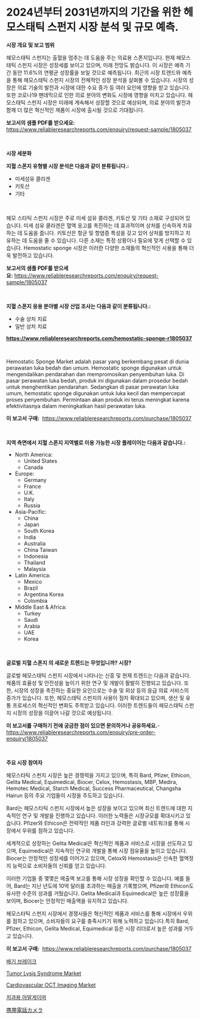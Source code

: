 <p><h1>2024년부터 2031년까지의 기간을 위한 헤모스태틱 스펀지 시장 분석 및 규모 예측.</h1></p><p><strong>시장 개요 및 보고 범위</strong></p>
<p><p>헤모스태틱 스펀지는 출혈을 멈추는 데 도움을 주는 의료용 스폰지입니다. 현재 헤모스태틱 스펀지 시장은 성장세를 보이고 있으며, 미래 전망도 밝습니다. 이 시장은 예측 기간 동안 11.6%의 연평균 성장률을 보일 것으로 예측됩니다. 최근의 시장 트렌드와 예측을 통해 헤모스태틱 스펀지 시장의 전체적인 성장 분석을 살펴볼 수 있습니다. 시장의 성장은 의료 기술의 발전과 시장에 대한 수요 증가 등 여러 요인에 영향을 받고 있습니다. 또한 코로나19 팬데믹으로 인한 의료 분야의 변화도 시장에 영향을 미치고 있습니다. 헤모스태틱 스펀지 시장은 미래에 계속해서 성장할 것으로 예상되며, 의료 분야의 발전과 함께 더 많은 혁신적인 제품이 시장에 출시될 것으로 기대됩니다.</p></p>
<p><strong>보고서의 샘플 PDF를 받으세요:</strong> <a href="https://www.reliableresearchreports.com/enquiry/request-sample/1805037">https://www.reliableresearchreports.com/enquiry/request-sample/1805037</a></p>
<p>&nbsp;</p>
<p><strong>시장 세분화</strong></p>
<p><strong>지혈 스폰지 유형별 시장 분석은 다음과 같이 분류됩니다.:</strong></p>
<p><ul><li>미세섬유 콜라겐</li><li>키토산</li><li>기타</li></ul></p>
<p>&nbsp;</p>
<p><p>헤모 스타틱 스펀지 시장은 주로 미세 섬유 콜라겐, 키토산 및 기타 소재로 구성되어 있습니다. 미세 섬유 콜라겐은 혈액 응고를 촉진하는 데 효과적이며 상처를 신속하게 치유하는 데 도움을 줍니다. 키토산은 항균 및 항염증 특성을 갖고 있어 상처를 방지하고 치유하는 데 도움을 줄 수 있습니다. 다른 소재는 특정 상황이나 필요에 맞게 선택할 수 있습니다. Hemostatic sponge 시장은 이러한 다양한 소재들의 혁신적인 사용을 통해 더욱 발전하고 있습니다.</p></p>
<p><strong>보고서의 샘플 PDF를 받으세요:</strong>&nbsp;<a href="https://www.reliableresearchreports.com/enquiry/request-sample/1805037">https://www.reliableresearchreports.com/enquiry/request-sample/1805037</a></p>
<p>&nbsp;</p>
<p><strong> 지혈 스폰지 응용 분야별 시장 산업 조사는 다음과 같이 분류됩니다.:</strong></p>
<p><ul><li>수술 상처 치료</li><li>일반 상처 치료</li></ul></p>
<p><strong><a href="https://www.reliableresearchreports.com/hemostatic-sponge-r1805037">https://www.reliableresearchreports.com/hemostatic-sponge-r1805037</a></strong></p>
<p>&nbsp;</p>
<p><p>Hemostatic Sponge Market adalah pasar yang berkembang pesat di dunia perawatan luka bedah dan umum. Hemostatic sponge digunakan untuk mengendalikan pendarahan dan mempromosikan penyembuhan luka. Di pasar perawatan luka bedah, produk ini digunakan dalam prosedur bedah untuk menghentikan pendarahan. Sedangkan di pasar perawatan luka umum, hemostatic sponge digunakan untuk luka kecil dan mempercepat proses penyembuhan. Permintaan akan produk ini terus meningkat karena efektivitasnya dalam meningkatkan hasil perawatan luka.</p></p>
<p><strong>이 보고서 구매:</strong>&nbsp; <a href="https://www.reliableresearchreports.com/purchase/1805037">https://www.reliableresearchreports.com/purchase/1805037</a></p>
<p>&nbsp;</p>
<p><strong>지역 측면에서 지혈 스폰지 지역별로 이용 가능한 시장 플레이어는 다음과 같습니다.:</strong></p>
<p><ul>
    <li>
        North America:
        <ul>
            <li>United States</li>
            <li>Canada</li>
        </ul>
    </li>
    <li>
        Europe:
        <ul>
            <li>Germany</li>
            <li>France</li>
            <li>U.K.</li>
            <li>Italy</li>
            <li>Russia</li>
        </ul>
    </li>
    <li>
        Asia-Pacific:
        <ul>
            <li>China</li>
            <li>Japan</li>
            <li>South Korea</li>
            <li>India</li>
            <li>Australia</li>
            <li>China Taiwan</li>
            <li>Indonesia</li>
            <li>Thailand</li>
            <li>Malaysia</li>
        </ul>
    </li>
    <li>
        Latin America:
        <ul>
            <li>Mexico</li>
            <li>Brazil</li>
            <li>Argentina Korea</li>
            <li>Colombia</li>
        </ul>
    </li>
    <li>
        Middle East & Africa:
        <ul>
            <li>Turkey</li>
            <li>Saudi</li>
            <li>Arabia</li>
            <li>UAE</li>
            <li>Korea</li>
        </ul>
    </li>
    </ul></p>
<p>&nbsp;</p>
<p><strong>글로벌 지혈 스폰지 의 새로운 트렌드는 무엇입니까? 시장?</strong></p>
<p><p>글로벌 헤모스태틱 스펀지 시장에서 나타나는 신흥 및 현재 트렌드는 다음과 같습니다. 제품의 효율성 및 안전성을 높이기 위한 연구 및 개발이 활발히 진행되고 있습니다. 또한, 시장의 성장을 촉진하는 중요한 요인으로는 수술 및 외상 등의 응급 의료 서비스의 증가가 있습니다. 또한, 헤모스태틱 스펀지의 사용이 점차 확대되고 있으며, 생산 및 유통 프로세스의 혁신적인 변화도 주목받고 있습니다. 이러한 트렌드들이 헤모스태틱 스펀지 시장의 성장을 이끌어 나갈 것으로 예상됩니다.</p></p>
<p><strong>이 보고서를 구매하기 전에 궁금한 점이 있으면 문의하거나 공유하세요.</strong>- <a href="https://www.reliableresearchreports.com/enquiry/pre-order-enquiry/1805037">https://www.reliableresearchreports.com/enquiry/pre-order-enquiry/1805037</a></p>
<p>&nbsp;</p>
<p><strong>주요 시장 참여자</strong></p>
<p><p>헤모스타틱 스펀지 시장은 높은 경쟁력을 가지고 있으며, 특히 Bard, Pfizer, Ethicon, Gelita Medical, Equimedical, Biocer, Celox, Hemostasis, MBP, Medira, Hemotec Medical, Starch Medical, Success Pharmaceutical, Changsha Hairun 등의 주요 기업들이 시장을 주도하고 있습니다.</p><p>Bard는 헤모스타틱 스펀지 시장에서 높은 성장을 보이고 있으며 최신 트렌드에 대한 지속적인 연구 및 개발을 진행하고 있습니다. 이러한 노력들은 시장규모를 확대시키고 있습니다. Pfizer와 Ethicon은 전략적인 제품 라인과 강력한 글로벌 네트워크를 통해 시장에서 우위를 점하고 있습니다.</p><p>세계적으로 성장하는 Gelita Medical은 혁신적인 제품과 서비스로 시장을 선도하고 있으며, Equimedical은 지속적인 연구와 개발을 통해 시장 점유율을 높이고 있습니다. Biocer는 안정적인 성장세를 이어가고 있으며, Celox와 Hemostasis은 신속한 혈액정지 능력으로 소비자들의 신뢰를 얻고 있습니다.</p><p>이러한 기업들 중 몇몇은 매출액 보고를 통해 시장 성장을 확인할 수 있습니다. 예를 들어, Bard는 지난 년도에 10억 달러를 초과하는 매출을 기록했으며, Pfizer와 Ethicon도 유사한 수준의 성과를 거뒀습니다. Gelita Medical과 Equimedical은 높은 성장률을 보이며, Biocer는 안정적인 매출액을 유지하고 있습니다.</p><p>헤모스타틱 스펀지 시장에서 경쟁사들은 혁신적인 제품과 서비스를 통해 시장에서 우위를 점하고 있으며, 소비자들의 요구를 충족시키기 위해 노력하고 있습니다.특히 Bard, Pfizer, Ethicon, Gelita Medical, Equimedical 등은 시장 리더로서 높은 성과를 거두고 있습니다.</p></p>
<p><strong>이 보고서 구매:</strong>&nbsp;&nbsp;<a href="https://www.reliableresearchreports.com/purchase/1805037">https://www.reliableresearchreports.com/purchase/1805037</a></p>
<p><p><a href="https://github.com/GabrielBlanda5656/Market-Research-Report-List-1/blob/main/141154822608.md">배기 브레이크</a></p><p><a href="https://github.com/abdelrhmankishk22/Market-Research-Report-List-4/blob/main/tumor-lysis-syndrome-market.md">Tumor Lysis Syndrome Market</a></p><p><a href="https://github.com/ChiragRp1/Market-Research-Report-List-4/blob/main/cardiovascular-oct-imaging-market.md">Cardiovascular OCT Imaging Market</a></p><p><a href="https://github.com/vsckjg50460/Market-Research-Report-List-1/blob/main/172517322606.md">치과용 아말게이머</a></p><p><a href="https://github.com/lrlmopnhwd79300/Market-Research-Report-List-1/blob/main/259346924571.md">携帯電話カメラ</a></p></p>